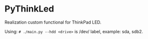 # PyThinkLed
Realization custom functional for ThinkPad LED.

Using:
`# ./main.py --hdd <drive>` <drive> is /dev/ label, example: sda, sdb2.
